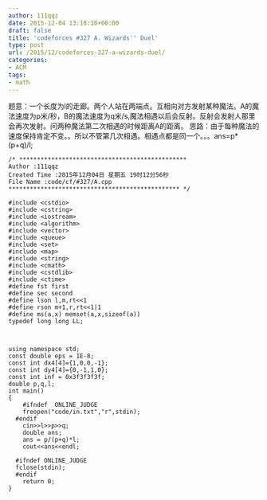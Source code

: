```yaml
---
author: 111qqz
date: 2015-12-04 13:18:18+00:00
draft: false
title: 'codeforces #327 A. Wizards'' Duel'
type: post
url: /2015/12/codeforces-327-a-wizards-duel/
categories:
- ACM
tags:
- math
---
```


题意：一个长度为l的走廊。两个人站在两端点。互相向对方发射某种魔法。A的魔法速度为p米/秒，B的魔法速度为q米/s,魔法相遇以后会反射。反射会发射人那里会再次发射。问两种魔法第二次相遇的时候距离A的距离。
思路：由于每种魔法的速度保持肯定不变。。所以不管第几次相遇。相遇点都是同一个。。。ans=p*(p+q)/l;
 

    
    /* ***********************************************
    Author :111qqz
    Created Time :2015年12月04日 星期五 19时12分56秒
    File Name :code/cf/#327/A.cpp
    ************************************************ */
    
    #include <cstdio>
    #include <cstring>
    #include <iostream>
    #include <algorithm>
    #include <vector>
    #include <queue>
    #include <set>
    #include <map>
    #include <string>
    #include <cmath>
    #include <cstdlib>
    #include <ctime>
    #define fst first
    #define sec second
    #define lson l,m,rt<<1
    #define rson m+1,r,rt<<1|1
    #define ms(a,x) memset(a,x,sizeof(a))
    typedef long long LL;
    
    
    
    using namespace std;
    const double eps = 1E-8;
    const int dx4[4]={1,0,0,-1};
    const int dy4[4]={0,-1,1,0};
    const int inf = 0x3f3f3f3f;
    double p,q,l;
    int main()
    {
    	#ifndef  ONLINE_JUDGE 
    	freopen("code/in.txt","r",stdin);
      #endif
    	cin>>l>>p>>q;
    	double ans;
    	ans = p/(p+q)*l;
    	cout<<ans<<endl;
    
      #ifndef ONLINE_JUDGE  
      fclose(stdin);
      #endif
        return 0;
    }
    





